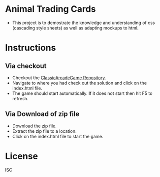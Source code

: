 # Animal Trading Cards

* This project is to demostrate the knowledge and understanding of css (cascading style sheets) as well as adapting mockups to html.

# Instructions

## Via checkout

* Checkout the [ClassicArcadeGame Repository](https://github.com/peterjohnmanuel/Animal-Trading-Cards).
* Navigate to where you had check out the solution and click on the index.html file.
* The game should start automatically. If it does not start then hit F5 to refresh. 

## Via Download of zip file

* Download the zip file.
* Extract the zip file to a location.
* Click on the index.html file to start the game.

# License 
ISC